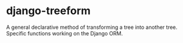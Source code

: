 # django-treeform
A general declarative method of transforming a tree into another tree. Specific functions working on the Django ORM.
